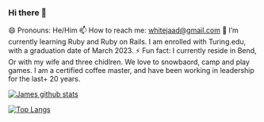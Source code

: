 ### Hi there 👋
😄 Pronouns: He/Him
📫 How to reach me: whitejaad@gmail.com
🌱 I’m currently learning Ruby and Ruby on Rails. I am enrolled with Turing.edu, with a graduation date of March 2023.
⚡ Fun fact: I currently reside in Bend, Or with my wife and three chidlren. We love to snowbaord, camp and play games. I am a certified coffee master, and have been working in leadership for the last+ 20 years.

[![James github stats](https://github-readme-stats.vercel.app/api?username=James-E-White&count_private=true&show_icons=true&theme=radical&hide_rank=false)](https://github.com/anuraghazra/github-readme-stats)

[![Top Langs](https://github-readme-stats.vercel.app/api/top-langs/?username=James-E-White)](https://github.com/anuraghazra/github-readme-stats)

<!--
**James-E-White/James-E-White** is a ✨ _special_ ✨ repository because its `README.md` (this file) appears on your GitHub profile.

Here are some ideas to get you started:

- 🔭 I’m currently working on ...
- 🌱 I’m currently learning ...
- 👯 I’m looking to collaborate on ...
- 🤔 I’m looking for help with ...
- 💬 Ask me about ...
- 📫 How to reach me: ...
- 😄 Pronouns: ...
- ⚡ Fun fact: ...
-->
